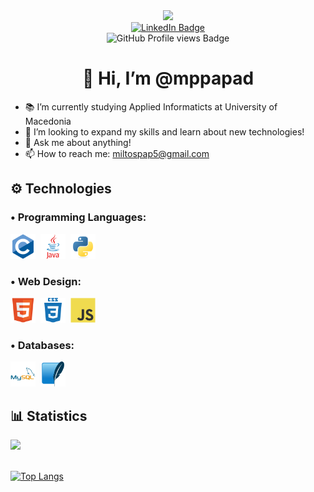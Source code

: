 <div id="header" align="center">
  <img src="https://media4.giphy.com/media/v1.Y2lkPTc5MGI3NjExZDVhN2VjOTMxOTU2ZTc5NjViZjJlYWQwMWQ4ZWUyMTViMGZhOTNjNiZlcD12MV9pbnRlcm5hbF9naWZzX2dpZklkJmN0PWc/qgQUggAC3Pfv687qPC/giphy.gif"/>
</div>

<div id="badge" align="center">
    <a href="https://www.linkedin.com/in/miltiadis-papadopoulos-60114824a/">
      <img src="https://img.shields.io/badge/LinkedIn-blue?style=for-the-badge&logo=linkedin&logoColor=white" alt="LinkedIn Badge"/>
    </a>
</div>

<div id="profileViewsBadge" align="center">
  <img src="https://komarev.com/ghpvc/?username=mppapad&style=flat-square&color=blue" alt="GitHub Profile views Badge"/>
</div>

<h1 align="center"> 👋 Hi, I’m @mppapad  </h1>

- 📚 I’m currently studying Applied Informaticts at University of Macedonia
- 🌱 I’m looking to expand my skills and learn about new technologies!
- 💬 Ask me about anything!
- 📫 How to reach me: miltospap5@gmail.com

<h2>⚙️ Technologies </h2>
 
<h3>• Programming Languages:</h3>
<div>
  <img src="https://github.com/devicons/devicon/blob/master/icons/c/c-original.svg" title="C" alt="C" width="40" height="40"/>&nbsp;
  <img src="https://github.com/devicons/devicon/blob/master/icons/java/java-original-wordmark.svg" title="Java" alt="Java" width="40" height="40"/>&nbsp;
  <img src="https://github.com/devicons/devicon/blob/master/icons/python/python-original.svg" title="Pyhton" alt="Pyhton" width="40" height="40"/>&nbsp;
</div>

<h3>• Web Design:</h3>
<div>
  <!--- <img src="https://github.com/devicons/devicon/blob/master/icons/react/react-original-wordmark.svg" title="React" alt="React" width="40" height="40"/>&nbsp; --->
  <img src="https://github.com/devicons/devicon/blob/master/icons/html5/html5-original.svg" title="HTML5" alt="HTML" width="40" height="40"/>&nbsp;
  <img src="https://github.com/devicons/devicon/blob/master/icons/css3/css3-plain-wordmark.svg"  title="CSS3" alt="CSS" width="40" height="40"/>&nbsp;
  <img src="https://github.com/devicons/devicon/blob/master/icons/javascript/javascript-original.svg" title="JavaScript" alt="JavaScript" width="40" height="40"/>&nbsp;
  <!--- img src="https://github.com/devicons/devicon/blob/master/icons/nodejs/nodejs-original-wordmark.svg" title="NodeJS" alt="NodeJS" width="40" height="40"/>&nbsp; --->
</div>

<h3>• Databases:</h3>
<div>
  <img src="https://github.com/devicons/devicon/blob/master/icons/mysql/mysql-original-wordmark.svg" title="MySQL"  alt="MySQL" width="40" height="40"/>&nbsp;
  <img src="https://github.com/devicons/devicon/blob/master/icons/sqlite/sqlite-original.svg" title="SQLite"  alt="SQLite" width="40" height="40"/>&nbsp;
</div>

<h2>📊 Statistics </h2>

<div id="stats" >
  <a target="_blank" rel="noopener noreferrer nofollow" href="https://github-readme-stats.vercel.app/api?username=mppapad&&show_icons=true&title_color=ffffff&  icon_color=bb2acf&text_color=daf7dc&bg_color=151515"><img src="https://github-readme-stats.vercel.app/api?username=mppapad&&show_icons=true&title_color=ffffff&icon_color=bb2acf&text_color=daf7dc&bg_color=151515" data-canonical-src="https://github-readme-stats.vercel.app/api?username=mppapad&&show_icons=true&title_color=ffffff&icon_color=bb2acf&    text_color=daf7dc&bg_color=151515"></a>
  
  <br>
  <br>
  
  [![Top Langs](https://github-readme-stats.vercel.app/api/top-langs/?username=mppapad&theme=dark)](https://github.com/anuraghazra/github-readme-stats)
  
</div>


  
<!---
mppapad/mppapad is a ✨ special ✨ repository because its `README.md` (this file) appears on your GitHub profile.
You can click the Preview link to take a look at your changes.
--->
